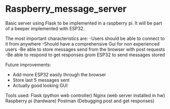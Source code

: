 # Raspberry_message_server
Basic server using Flask to be implemented in a raspberry pi. It will be part of a beeper implemented with ESP32.

The most important characteristics are:
-Users should be able to connect to it from anywhere
-Should have a comprehensive Gui for non experienced users
-Be able to store messages send from the browser with post requests
-Be able to respond to get responses grom ESP32 to send messages stored


Future improvements:
- Add more ESP32 easily through the browser
- Store last 5 messages sent
- Actually good looking GUI


Tools used:
Flask        (python web controller)
Nginx        (web server installed in hw)
Raspberry pi (hardware)
Postman      (Debugging post and get responses)
